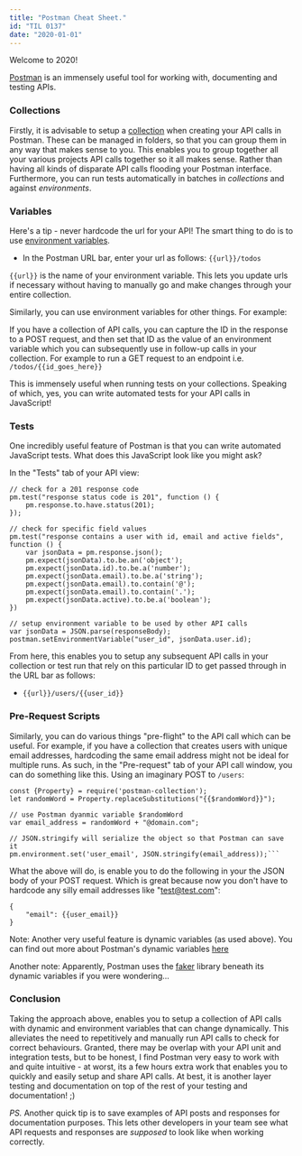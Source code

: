 ```yaml
---
title: "Postman Cheat Sheet."
id: "TIL 0137"
date: "2020-01-01"
---
```


Welcome to 2020! 

[Postman](https://www.getpostman.com/) is an immensely useful tool for working with, documenting and testing APIs. 

### Collections

Firstly, it is advisable to setup a [collection](https://learning.getpostman.com/docs/postman/collections/intro-to-collections/) when creating your API calls in Postman. These can be managed in folders, so that you can group them in any way that makes sense to you. This enables you to group together all your various projects API calls together so it all makes sense. Rather than having all kinds of disparate API calls flooding your Postman interface. Furthermore, you can run tests automatically in batches in *collections* and against *environments*.

### Variables

Here's a tip - never hardcode the url for your API! The smart thing to do is to use [environment variables](https://learning.getpostman.com/docs/postman/variables-and-environments/variables/).

* In the Postman URL bar, enter your url as follows: `{{url}}/todos`

`{{url}}` is the name of your environment variable. This lets you update urls if necessary without having to manually go and make changes through your entire collection. 

Similarly, you can use environment variables for other things. For example: 

If you have a collection of API calls, you can capture the ID  in the response to a POST request, and then set that ID as the value of an environment variable which you can subsequently use in follow-up calls in your collection. For example to run a GET request to an endpoint i.e. `/todos/{{id_goes_here}}`

This is immensely useful when running tests on your collections. Speaking of which, yes, you can write automated tests for your API calls in JavaScript!


### Tests

One incredibly useful feature of Postman is that you can write automated JavaScript tests. What does this JavaScript look like you might ask? 

In the "Tests" tab of your API view:

```
// check for a 201 response code
pm.test("response status code is 201", function () {
    pm.response.to.have.status(201);
});
```
```
// check for specific field values
pm.test("response contains a user with id, email and active fields", function () {
    var jsonData = pm.response.json();
    pm.expect(jsonData).to.be.an('object');
    pm.expect(jsonData.id).to.be.a('number');
    pm.expect(jsonData.email).to.be.a('string');
    pm.expect(jsonData.email).to.contain('@');
    pm.expect(jsonData.email).to.contain('.');
    pm.expect(jsonData.active).to.be.a('boolean');
})
```
```
// setup environment variable to be used by other API calls
var jsonData = JSON.parse(responseBody);
postman.setEnvironmentVariable("user_id", jsonData.user.id);
```

From here, this enables you to setup any subsequent API calls in your collection or test run that rely on this particular ID to get passed through in the URL bar as follows: 

* `{{url}}/users/{{user_id}}`

### Pre-Request Scripts

Similarly, you can do various things "pre-flight" to the API call which can be useful. For example, if you have a collection that creates users with unique email addresses, hardcoding the same email address might not be ideal for multiple runs. As such, in the "Pre-request" tab of your API call window, you can do something like this. Using an imaginary POST to `/users`: 

```// Get access to Postman dynamic variables - Postman dynamic variables cannot be used as-is in the pre-request area or sandbox
const {Property} = require('postman-collection');
let randomWord = Property.replaceSubstitutions("{{$randomWord}}");
```
```
// use Postman dyanmic variable $randomWord
var email_address = randomWord + "@domain.com";
```
```
// JSON.stringify will serialize the object so that Postman can save it
pm.environment.set('user_email', JSON.stringify(email_address));```
```
What the above will do, is enable you to do the following in your the JSON body of your POST request. Which is great because now you don't have to hardcode any silly email addresses like "test@test.com": 

```
{
	"email": {{user_email}}
}
```

Note: Another very useful feature is dynamic variables (as used above). You can find out more about Postman's dynamic variables [here](https://learning.getpostman.com/docs/postman/variables-and-environments/variables-list/)

Another note: Apparently, Postman uses the [faker](https://github.com/marak/Faker.js/) library beneath its dynamic variables if you were wondering...


### Conclusion

Taking the approach above, enables you to setup a collection of API calls with dynamic and environment variables that can change dynamically. This alleviates the need to repetitively and manually run API calls to check for correct behaviours. Granted, there may be overlap with your API unit and integration tests, but to be honest, I find Postman very easy to work with and quite intuitive - at worst, its a few hours extra work that enables you to quickly and easily setup and share API calls. At best, it is another layer testing and documentation on top of the rest of your testing and documentation! ;)

*PS.* Another quick tip is to save examples of API posts and responses for documentation purposes. This lets other developers in your team see what API requests and responses are *supposed* to look like when working correctly. 


